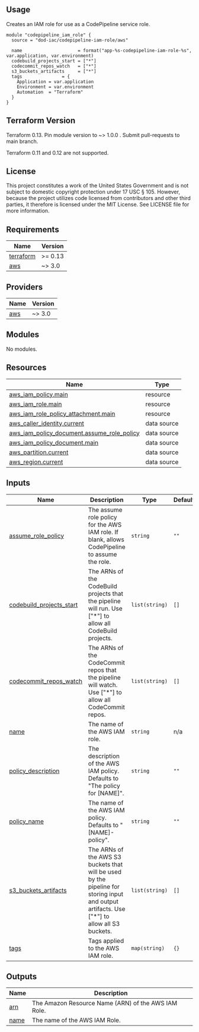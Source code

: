 <!-- BEGINNING OF PRE-COMMIT-TERRAFORM DOCS HOOK -->
## Usage

Creates an IAM role for use as a CodePipeline service role.

```hcl
module "codepipeline_iam_role" {
  source = "dod-iac/codepipeline-iam-role/aws"

  name                     = format("app-%s-codepipeline-iam-role-%s", var.application, var.environment)
  codebuild_projects_start = ["*"]
  codecommit_repos_watch   = ["*"]
  s3_buckets_artifacts     = ["*"]
  tags               = {
    Application = var.application
    Environment = var.environment
    Automation  = "Terraform"
  }
}
```

## Terraform Version

Terraform 0.13. Pin module version to ~> 1.0.0 . Submit pull-requests to main branch.

Terraform 0.11 and 0.12 are not supported.

## License

This project constitutes a work of the United States Government and is not subject to domestic copyright protection under 17 USC § 105.  However, because the project utilizes code licensed from contributors and other third parties, it therefore is licensed under the MIT License.  See LICENSE file for more information.

## Requirements

| Name | Version |
|------|---------|
| <a name="requirement_terraform"></a> [terraform](#requirement\_terraform) | >= 0.13 |
| <a name="requirement_aws"></a> [aws](#requirement\_aws) | ~> 3.0 |

## Providers

| Name | Version |
|------|---------|
| <a name="provider_aws"></a> [aws](#provider\_aws) | ~> 3.0 |

## Modules

No modules.

## Resources

| Name | Type |
|------|------|
| [aws_iam_policy.main](https://registry.terraform.io/providers/hashicorp/aws/latest/docs/resources/iam_policy) | resource |
| [aws_iam_role.main](https://registry.terraform.io/providers/hashicorp/aws/latest/docs/resources/iam_role) | resource |
| [aws_iam_role_policy_attachment.main](https://registry.terraform.io/providers/hashicorp/aws/latest/docs/resources/iam_role_policy_attachment) | resource |
| [aws_caller_identity.current](https://registry.terraform.io/providers/hashicorp/aws/latest/docs/data-sources/caller_identity) | data source |
| [aws_iam_policy_document.assume_role_policy](https://registry.terraform.io/providers/hashicorp/aws/latest/docs/data-sources/iam_policy_document) | data source |
| [aws_iam_policy_document.main](https://registry.terraform.io/providers/hashicorp/aws/latest/docs/data-sources/iam_policy_document) | data source |
| [aws_partition.current](https://registry.terraform.io/providers/hashicorp/aws/latest/docs/data-sources/partition) | data source |
| [aws_region.current](https://registry.terraform.io/providers/hashicorp/aws/latest/docs/data-sources/region) | data source |

## Inputs

| Name | Description | Type | Default | Required |
|------|-------------|------|---------|:--------:|
| <a name="input_assume_role_policy"></a> [assume\_role\_policy](#input\_assume\_role\_policy) | The assume role policy for the AWS IAM role.  If blank, allows CodePipeline to assume the role. | `string` | `""` | no |
| <a name="input_codebuild_projects_start"></a> [codebuild\_projects\_start](#input\_codebuild\_projects\_start) | The ARNs of the CodeBuild projects that the pipeline will run.  Use ["*"] to allow all CodeBuild projects. | `list(string)` | `[]` | no |
| <a name="input_codecommit_repos_watch"></a> [codecommit\_repos\_watch](#input\_codecommit\_repos\_watch) | The ARNs of the CodeCommit repos that the pipeline will watch.  Use ["*"] to allow all CodeCommit repos. | `list(string)` | `[]` | no |
| <a name="input_name"></a> [name](#input\_name) | The name of the AWS IAM role. | `string` | n/a | yes |
| <a name="input_policy_description"></a> [policy\_description](#input\_policy\_description) | The description of the AWS IAM policy. Defaults to "The policy for [NAME]". | `string` | `""` | no |
| <a name="input_policy_name"></a> [policy\_name](#input\_policy\_name) | The name of the AWS IAM policy.  Defaults to "[NAME]-policy". | `string` | `""` | no |
| <a name="input_s3_buckets_artifacts"></a> [s3\_buckets\_artifacts](#input\_s3\_buckets\_artifacts) | The ARNs of the AWS S3 buckets that will be used by the pipeline for storing input and output artifacts.  Use ["*"] to allow all S3 buckets. | `list(string)` | `[]` | no |
| <a name="input_tags"></a> [tags](#input\_tags) | Tags applied to the AWS IAM role. | `map(string)` | `{}` | no |

## Outputs

| Name | Description |
|------|-------------|
| <a name="output_arn"></a> [arn](#output\_arn) | The Amazon Resource Name (ARN) of the AWS IAM Role. |
| <a name="output_name"></a> [name](#output\_name) | The name of the AWS IAM Role. |
<!-- END OF PRE-COMMIT-TERRAFORM DOCS HOOK -->
